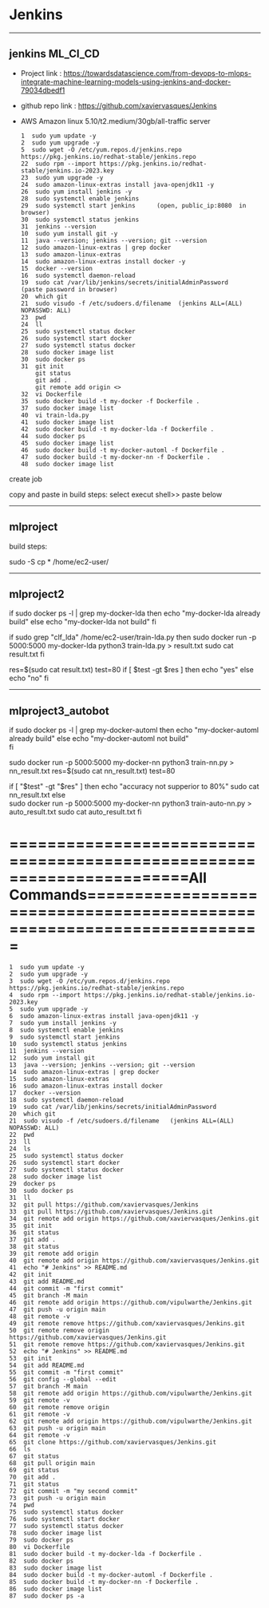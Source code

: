 # Jenkins


 -----------------------------------------------------------------------------------------
**************************jenkins ML_CI_CD**************************  
------------------------------------------------------------------------------------------

* Project link : https://towardsdatascience.com/from-devops-to-mlops-integrate-machine-learning-models-using-jenkins-and-docker-79034dbedf1

* github repo link : https://github.com/xaviervasques/Jenkins

* AWS Amazon linux 5.10/t2.medium/30gb/all-traffic server

      1  sudo yum update -y
      2  sudo yum upgrade -y
      5  sudo wget -O /etc/yum.repos.d/jenkins.repo https://pkg.jenkins.io/redhat-stable/jenkins.repo
      22  sudo rpm --import https://pkg.jenkins.io/redhat-stable/jenkins.io-2023.key
      23  sudo yum upgrade -y
      24  sudo amazon-linux-extras install java-openjdk11 -y
      26  sudo yum install jenkins -y
      28  sudo systemctl enable jenkins
      29  sudo systemctl start jenkins      (open, public_ip:8080  in browser)
      30  sudo systemctl status jenkins
      31  jenkins --version
      10  sudo yum install git -y
      11  java --version; jenkins --version; git --version
      12  sudo amazon-linux-extras | grep docker
      13  sudo amazon-linux-extras
      14  sudo amazon-linux-extras install docker -y
      15  docker --version
      16  sudo systemctl daemon-reload
      19  sudo cat /var/lib/jenkins/secrets/initialAdminPassword     (paste password in browser)
      20  which git
      21  sudo visudo -f /etc/sudoers.d/filename  (jenkins ALL=(ALL) NOPASSWD: ALL)
      23  pwd
      24  ll
      25  sudo systemctl status docker
      26  sudo systemctl start docker
      27  sudo systemctl status docker
      28  sudo docker image list
      30  sudo docker ps
      31  git init
          git status
          git add .
          git remote add origin <>
      32  vi Dockerfile 
      35  sudo docker build -t my-docker -f Dockerfile .
      37  sudo docker image list
      40  vi train-lda.py
      41  sudo docker image list
      42  sudo docker build -t my-docker-lda -f Dockerfile .
      44  sudo docker ps
      45  sudo docker image list
      46  sudo docker build -t my-docker-automl -f Dockerfile .
      47  sudo docker build -t my-docker-nn -f Dockerfile .
      48  sudo docker image list



create job 

copy and paste in  build steps: select execut shell>> paste below 

-----------------------------------
mlproject
----------------------------------
build steps:


sudo -S cp * /home/ec2-user/


--------------------------------
mlproject2
-----------------------------------

if sudo docker ps -l | grep my-docker-lda
then
	echo "my-docker-lda already build"
else
	echo "my-docker-lda not build"
fi

if sudo grep "clf_lda" /home/ec2-user/train-lda.py
then
	sudo docker run -p 5000:5000 my-docker-lda python3 train-lda.py > result.txt
    sudo cat result.txt
fi

res=$(sudo cat result.txt)
test=80
if [ $test -gt $res ]
then
		echo "yes"
else
        echo "no"
fi
    
    
------------------------
mlproject3_autobot
------------------------

if sudo docker ps -l | grep my-docker-automl
then
	echo "my-docker-automl already build"
else
	echo "my-docker-automl not build"  
fi

sudo docker run -p 5000:5000 my-docker-nn python3 train-nn.py > nn_result.txt
res=$(sudo cat nn_result.txt)
test=80

if [ "$test" -gt "$res" ]
then
		echo "accuracy not supperior to 80%"
        sudo cat nn_result.txt
else   
	   sudo docker run -p 5000:5000 my-docker-nn python3 train-auto-nn.py > auto_result.txt
	   sudo cat auto_result.txt
fi
    

=======================================================================All Commands=======================================================================
==========================================================================================================================================================
    1  sudo yum update -y
    2  sudo yum upgrade -y
    3  sudo wget -O /etc/yum.repos.d/jenkins.repo https://pkg.jenkins.io/redhat-stable/jenkins.repo
    4  sudo rpm --import https://pkg.jenkins.io/redhat-stable/jenkins.io-2023.key
    5  sudo yum upgrade -y
    6  sudo amazon-linux-extras install java-openjdk11 -y
    7  sudo yum install jenkins -y
    8  sudo systemctl enable jenkins
    9  sudo systemctl start jenkins
    10  sudo systemctl status jenkins
    11  jenkins --version
    12  sudo yum install git
    13  java --version; jenkins --version; git --version
    14  sudo amazon-linux-extras | grep docker
    15  sudo amazon-linux-extras
    16  sudo amazon-linux-extras install docker
    17  docker --version
    18  sudo systemctl daemon-reload
    19  sudo cat /var/lib/jenkins/secrets/initialAdminPassword
    20  which git
    21  sudo visudo -f /etc/sudoers.d/filename   (jenkins ALL=(ALL) NOPASSWD: ALL)
    22  pwd
    23  ll
    24  ls
    25  sudo systemctl status docker
    26  sudo systemctl start docker
    27  sudo systemctl status docker
    28  sudo docker image list
    29  docker ps
    30  sudo docker ps
    31  ll
    32  git pull https://github.com/xaviervasques/Jenkins
    33  git pull https://github.com/xaviervasques/Jenkins.git
    34  git remote add origin https://github.com/xaviervasques/Jenkins.git
    35  git init
    36  git status
    37  git add .
    38  git status
    39  git remote add origin
    40  git remote add origin https://github.com/xaviervasques/Jenkins.git
    41  echo "# Jenkins" >> README.md
    42  git init
    43  git add README.md
    44  git commit -m "first commit"
    45  git branch -M main
    46  git remote add origin https://github.com/vipulwarthe/Jenkins.git
    47  git push -u origin main
    48  git remote -v
    49  git remote remove https://github.com/xaviervasques/Jenkins.git
    50  git remote remove origin https://github.com/xaviervasques/Jenkins.git
    51  git remote remove https://github.com/xaviervasques/Jenkins.git
    52  echo "# Jenkins" >> README.md
    53  git init
    54  git add README.md
    55  git commit -m "first commit"
    56  git config --global --edit
    57  git branch -M main
    58  git remote add origin https://github.com/vipulwarthe/Jenkins.git
    59  git remote -v
    60  git remote remove origin
    61  git remote -v
    62  git remote add origin https://github.com/vipulwarthe/Jenkins.git
    63  git push -u origin main
    64  git remote -v
    65  git clone https://github.com/xaviervasques/Jenkins.git
    66  ls
    67  git status
    68  git pull origin main
    69  git status
    70  git add .
    71  git status
    72  git commit -m "my second commit"
    73  git push -u origin main
    74  pwd
    75  sudo systemctl status docker
    76  sudo systemctl start docker
    77  sudo systemctl status docker
    78  sudo docker image list
    79  sudo docker ps
    80  vi Dockerfile
    81  sudo docker build -t my-docker-lda -f Dockerfile .
    82  sudo docker ps
    83  sudo docker image list
    84  sudo docker build -t my-docker-automl -f Dockerfile .
    85  sudo docker build -t my-docker-nn -f Dockerfile .
    86  sudo docker image list
    87  sudo docker ps -a
   

